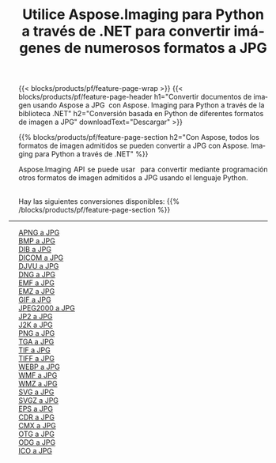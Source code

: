 ﻿---
title: Utilice Aspose.Imaging para Python a través de .NET para convertir imágenes de numerosos formatos a JPG 
weight: 3920
url: /es/python-net/conversion/to/jpg 
lang: es
langdirlevel: 2
locales: zh-hans,ja,it,ru,de,es,fr,nl,id,lt,pl,pt,vi,tr,ko,zh-hant,ar,hi,th,sv,cs,uk,he
description: Puede usar Aspose.Imaging para Python a través de la biblioteca .NET para convertir una variedad de formatos a JPG
---

{{< blocks/products/pf/feature-page-wrap >}}
{{< blocks/products/pf/feature-page-header h1="Convertir documentos de imagen usando Aspose a JPG  con Aspose. Imaging para Python a través de la biblioteca .NET" h2="Conversión basada en Python de diferentes formatos de imagen a JPG" downloadText="Descargar" >}}


{{% blocks/products/pf/feature-page-section  h2="Con Aspose, todos los formatos de imagen admitidos se pueden convertir a JPG con Aspose. Imaging para Python a través de .NET" %}}
<p align=justify>Aspose.Imaging API se puede usar  para convertir mediante programación otros formatos de imagen admitidos a JPG usando el lenguaje Python.</p>
<br/>
Hay las siguientes conversiones disponibles:
{{% /blocks/products/pf/feature-page-section %}}
<div class="container-fluid productfamilypage bg-gray">
    <div class="convertypes bg-gray agp-content section">
        <div class="container">
		<hr style="margin-left:-20px;"/>
		<div class="row other-converters">
		    <div class='col-md-2 other-converter remove-lp remove-rp'><a href="/imaging/es/python-net/conversion/apng-to-jpg" >APNG a JPG</a></div>
<div class='col-md-2 other-converter remove-lp remove-rp'><a href="/imaging/es/python-net/conversion/bmp-to-jpg" >BMP a JPG</a></div>
<div class='col-md-2 other-converter remove-lp remove-rp'><a href="/imaging/es/python-net/conversion/dib-to-jpg" >DIB a JPG</a></div>
<div class='col-md-2 other-converter remove-lp remove-rp'><a href="/imaging/es/python-net/conversion/dicom-to-jpg" >DICOM a JPG</a></div>
<div class='col-md-2 other-converter remove-lp remove-rp'><a href="/imaging/es/python-net/conversion/djvu-to-jpg" >DJVU a JPG</a></div>
<div class='col-md-2 other-converter remove-lp remove-rp'><a href="/imaging/es/python-net/conversion/dng-to-jpg" >DNG a JPG</a></div>
<div class='col-md-2 other-converter remove-lp remove-rp'><a href="/imaging/es/python-net/conversion/emf-to-jpg" >EMF a JPG</a></div>
<div class='col-md-2 other-converter remove-lp remove-rp'><a href="/imaging/es/python-net/conversion/emz-to-jpg" >EMZ a JPG</a></div>
<div class='col-md-2 other-converter remove-lp remove-rp'><a href="/imaging/es/python-net/conversion/gif-to-jpg" >GIF a JPG</a></div>
<div class='col-md-2 other-converter remove-lp remove-rp'><a href="/imaging/es/python-net/conversion/jpeg2000-to-jpg" >JPEG2000 a JPG</a></div>
<div class='col-md-2 other-converter remove-lp remove-rp'><a href="/imaging/es/python-net/conversion/jp2-to-jpg" >JP2 a JPG</a></div>
<div class='col-md-2 other-converter remove-lp remove-rp'><a href="/imaging/es/python-net/conversion/j2k-to-jpg" >J2K a JPG</a></div>
<div class='col-md-2 other-converter remove-lp remove-rp'><a href="/imaging/es/python-net/conversion/png-to-jpg" >PNG a JPG</a></div>
<div class='col-md-2 other-converter remove-lp remove-rp'><a href="/imaging/es/python-net/conversion/tga-to-jpg" >TGA a JPG</a></div>
<div class='col-md-2 other-converter remove-lp remove-rp'><a href="/imaging/es/python-net/conversion/tif-to-jpg" >TIF a JPG</a></div>
<div class='col-md-2 other-converter remove-lp remove-rp'><a href="/imaging/es/python-net/conversion/tiff-to-jpg" >TIFF a JPG</a></div>
<div class='col-md-2 other-converter remove-lp remove-rp'><a href="/imaging/es/python-net/conversion/webp-to-jpg" >WEBP a JPG</a></div>
<div class='col-md-2 other-converter remove-lp remove-rp'><a href="/imaging/es/python-net/conversion/wmf-to-jpg" >WMF a JPG</a></div>
<div class='col-md-2 other-converter remove-lp remove-rp'><a href="/imaging/es/python-net/conversion/wmz-to-jpg" >WMZ a JPG</a></div>
<div class='col-md-2 other-converter remove-lp remove-rp'><a href="/imaging/es/python-net/conversion/svg-to-jpg" >SVG a JPG</a></div>
<div class='col-md-2 other-converter remove-lp remove-rp'><a href="/imaging/es/python-net/conversion/svgz-to-jpg" >SVGZ a JPG</a></div>
<div class='col-md-2 other-converter remove-lp remove-rp'><a href="/imaging/es/python-net/conversion/eps-to-jpg" >EPS a JPG</a></div>
<div class='col-md-2 other-converter remove-lp remove-rp'><a href="/imaging/es/python-net/conversion/cdr-to-jpg" >CDR a JPG</a></div>
<div class='col-md-2 other-converter remove-lp remove-rp'><a href="/imaging/es/python-net/conversion/cmx-to-jpg" >CMX a JPG</a></div>
<div class='col-md-2 other-converter remove-lp remove-rp'><a href="/imaging/es/python-net/conversion/otg-to-jpg" >OTG a JPG</a></div>
<div class='col-md-2 other-converter remove-lp remove-rp'><a href="/imaging/es/python-net/conversion/odg-to-jpg" >ODG a JPG</a></div>
<div class='col-md-2 other-converter remove-lp remove-rp'><a href="/imaging/es/python-net/conversion/ico-to-jpg" >ICO a JPG</a></div>
                </div>
        </div>
    </div>
</div>
<br/>

